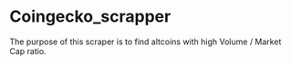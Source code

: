 # Coingecko_scrapper
The purpose of this scraper is to find altcoins with high Volume / Market Cap ratio.

